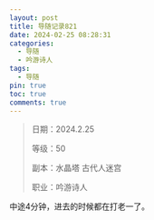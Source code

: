 ```yaml
---
layout: post
title: 导随记录821
date: 2024-02-25 08:28:31
categories:
  - 导随
  - 吟游诗人
tags:
  - 导随
pin: true
toc: true
comments: true
---
```

> 日期：2024.2.25
>
> 等级：50
>
> 副本：水晶塔 古代人迷宫
>
> 职业：吟游诗人

中途4分钟，进去的时候都在打老一了。
